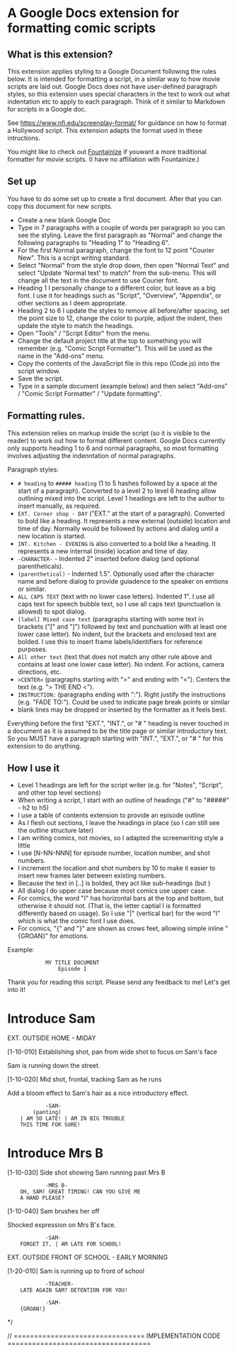 # A Google Docs extension for formatting comic scripts

## What is this extension?

This extension applies styling to a Google Document following the rules below.
It is intended for formatting a script, in a similar way to how movie scripts
are laid out. Google Docs does not have user-defined paragraph styles, so this
extension uses special characters in the text to work out what indentation etc
to apply to each paragraph. Think of it similar to Markdown for scripts in a
Google doc.

See https://www.nfi.edu/screenplay-format/ for guidance on how to format a
Hollywood script. This extension adapts the format used in these intructions.

You might like to check out [Fountainize](https://workspace.google.com/marketplace/app/fountainize/82574770793)
if youwant a more traditional formatter for movie scripts.
(I have no affiliation with Fountainize.)

## Set up

You have to do some set up to create a first document. After that you can copy
this document for new scripts.

* Create a new blank Google Doc
* Type in 7 paragraphs with a couple of words per paragraph so you can see the styling. Leave the first paragraph as "Normal" and change the following paragraphs to "Heading 1" to "Heading 6".
* For the first Normal paragraph, change the font to 12 point "Courier New". This is a script writing standard.
* Select "Normal" from the style drop down, then open "Normal Text" and select "Update 'Normal text' to match" from the sub-menu. This will change all the text in the document to use Courier font.
* Heading 1 I personally change to a different color, but leave as a big font. I use it for headings such as "Script", "Overview", "Appendix", or other sections as I deem appropriate.
* Heading 2 to 6 I update the styles to remove all before/after spacing, set the point size to 12, change the color to purple, adjust the indent, then update the style to match the headings.
* Open "Tools" / "Script Editor" from the menu.
* Change the default project title at the top to something you will remember (e.g. "Comic Script Formatter"). This will be used as the name in the "Add-ons" menu.
* Copy the contents of the JavaScript file in this repo (Code.js) into the script window.
* Save the script.
* Type in a sample document (example below) and then select "Add-ons" / "Comic Script Formatter" / "Update formatting".

## Formatting rules.

This extension relies on markup inside the script (so it is visible to the reader)
to work out how to format different content. Google Docs currently only supports 
heading 1 to 6 and normal paragraphs, so most formatting involves adjusting the 
indenntation of normal paragraphs.

Paragraph styles:

- `# heading` to `##### heading` (1 to 5 hashes followed by a space at the start of a paragraph). Converted to a level 2 to level 6 heading allow outlining mixed into the script. Level 1 headings are left to the author to insert manually, as required.
- `EXT. Corner shop - DAY` ("EXT." at the start of a paragraph). Converted to bold like a heading. It represents a new external (outside) location and time of day. Normally would be followed by actions and dialog until a new location is started.
- `INT. Kitchen - EVENING` is also converted to a bold like a heading. It represents a new internal (inside) location and time of day.
- `-CHARACTER-` - Indented 2" inserted before dialog (and optional parentheticals).
- `(parenthetical)` - Indented 1.5". Optionally used after the character name and before dialog to provide guiadence to the speaker on emtions or similar. 
- `ALL CAPS TEXT` (text with no lower case letters). Indented 1". I use all caps text for speech bubble text, so I use all caps text (punctuation is allowed) to spot dialog.
- `[label] Mixed case text` (paragraphs starting with some text in brackets ("[" and "]") followed by text and punctuation with at least one lower case letter). No indent, but the brackets and enclosed text are bolded. I use this to insert frame labels/identifiers for reference purposes.
- `All other text` (text that does not match any other rule above and contains at least one lower case letter). No indent. For actions, camera directions, etc.
- `>CENTER<` (paragraphs starting with ">" and ending with "<"). Centers the text (e.g. "> THE END <").
- `INSTRUCTION:` (paragraphs ending with ":"). Right justify the instructions (e.g. "FADE TO:"). Could be used to indicate page break points or similar
- blank lines may be dropped or inserted by the formatter as it feels best.

Everything before the first "EXT.", "INT.", or "# " heading is never touched in a document as it is assumed
to be the title page or similar introductory text. So you MUST have a paragraph starting with
"INT.", "EXT.", or "# " for this extension to do anything.



## How I use it

- Level 1 headings are left for the script writer (e.g. for "Notes", "Script", and other top level sections)
- When writing a script, I start with an outline of headings ("#" to "#####" - h2 to h5)
- I use a table of contents extension to provide an episode outline
- As I flesh out sections, I leave the headings in place (so I can still see the outline structure later)
- I am writing comics, not movies, so I adapted the screenwriting style a little
- I use [N-NN-NNN] for episode number, location number, and shot numbers.
- I increment the location and shot numbers by 10 to make it easier to insert new frames later between existing numbers.
- Because the text in [..] is bolded, they act like sub-headings (but )
- All dialog I do upper case because most comics use upper case.
- For comics, the word "I" has horizontal bars at the top and bottom, but otherwise it should not. 
  (That is, the letter captial I is formatted differently based on usage).
  So I use "|" (vertical bar) for the word "I" which is what the comic font I use does.
- For comics, "{" and "}" are shown as crows feet, allowing simple inline "{GROAN}" for emotions.


Example:


                MY TITLE DOCUMENT
                    Episode 1

Thank you for reading this script. Please send any feedback to me! Let's get into it!

# Introduce Sam

EXT. OUTSIDE HOME - MIDAY

[1-10-010] Establishing shot, pan from wide shot to focus on Sam's face

Sam is running down the street.

[1-10-020] Mid shot, frontal, tracking Sam as he runs

Add a bloom effect to Sam's hair as a nice introductory effect.

                -SAM-
            (panting)
        | AM SO LATE! | AM IN BIG TROUBLE
        THIS TIME FOR SURE!

# Introduce Mrs B

[1-10-030] Side shot showing Sam running past Mrs B

                -MRS B-
        OH, SAM! GREAT TIMING! CAN YOU GIVE ME
        A HAND PLEASE?

[1-10-040] Sam brushes her off

Shocked expression on Mrs B's face.

                -SAM-
        FORGET IT, | AM LATE FOR SCHOOL!

EXT. OUTSIDE FRONT OF SCHOOL - EARLY MORNING

[1-20-010] Sam is running up to front of school

                -TEACHER-
        LATE AGAIN SAM? DETENTION FOR YOU!

                -SAM-
        {GROAN!}

*/


// ================================ IMPLEMENTATION CODE ===================================
